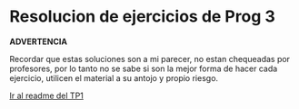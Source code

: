 # Resolucion de ejercicios de Prog 3

**ADVERTENCIA**

Recordar que estas soluciones son a mi parecer, no estan chequeadas por profesores, por lo tanto no se sabe si son la mejor forma de hacer cada ejercicio, utilicen el material a su antojo y propio riesgo.

[Ir al readme del TP1](./TP1/TP1_consignas.md)